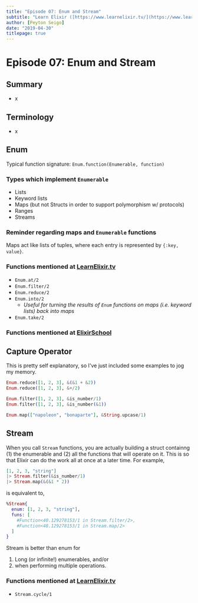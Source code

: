 ```yaml
---
title: "Episode 07: Enum and Stream"
subtitle: "Learn Elixir ([https://www.learnelixir.tv/](https://www.learnelixir.tv/))"
author: [Peyton Seigo]
date: "2019-04-30"
titlepage: true
---
```


# Episode 07: Enum and Stream

## Summary

- x

## Terminology

- x

## Enum

Typical function signature: `Enum.function(Enumerable, function)`

### Types which implement `Enumerable`

- Lists
- Keyword lists
- Maps (but not Structs in order to support polymorphism w/ protocols)
- Ranges
- Streams

### Reminder regarding maps and `Enumerable` functions

Maps act like lists of tuples, where each entry is represented by `{:key, value}`.

### Functions mentioned at [LearnElixir.tv](https://www.learnelixir.tv/episodes/07-enum-and-stream)

- `Enum.at/2`
- `Enum.filter/2`
- `Enum.reduce/2`
- `Enum.into/2`
  - _Useful for turning the results of `Enum` functions on maps (i.e. keyword lists) back into maps_
- `Enum.take/2`

### Functions mentioned at [ElixirSchool](https://elixirschool.com/en/lessons/basics/enum/)

## Capture Operator

This is pretty self explanatory, so I've just included some examples to jog my memory.

```elixir
Enum.reduce([1, 2, 3], &(&1 + &2))
Enum.reduce([1, 2, 3], &+/2)

Enum.filter([1, 2, 3], &is_number/1)
Enum.filter([1, 2, 3], &is_number(&1))

Enum.map(["napoleon", "bonaparte"], &String.upcase/1)
```

## Stream

When you call `Stream` functions, you are actually building a struct containng (1) the enumerable and (2) all the functions that will operate on it. This is so that Elixir can do the work all at once at a later time. For example,

```elixir
[1, 2, 3, "string"]
|> Stream.filter(&is_number/1)
|> Stream.map(&(&1 * 2))
```

is equivalent to,

```elixir
%Stream{
  enum: [1, 2, 3, "string"],
  funs: [
    #Function<40.129278153/1 in Stream.filter/2>,
    #Function<48.129278153/1 in Stream.map/2>
  ]
}
```

Stream is better than enum for

1. Long (or infinite!) enumerables, and/or
2. when performing multiple operations.

### Functions mentioned at [LearnElixir.tv](https://www.learnelixir.tv/episodes/07-enum-and-stream)

- `Stream.cycle/1`

